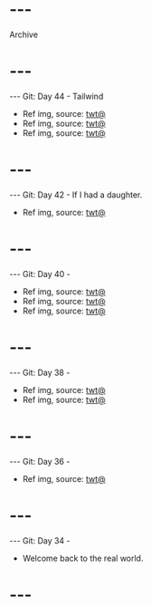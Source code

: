 # ---
Archive
# ---

--- Git: Day 44 - Tailwind

- Ref img, source: [twt@](https://x.com/reinrinn/status/1811344100475719851)
- Ref img, source: [twt@](https://x.com/GAx5jx8Lsq4mBIn/status/1811675110316642723)
- Ref img, source: [twt@](https://x.com/MangaContexts/status/1810974499551973425)

# ---

--- Git: Day 42 - If I had a daughter.

- Ref img, source: [twt@](https://x.com/Tooku_0/status/1810612019596550225)

# ---

--- Git: Day 40 - 

- Ref img, source: [twt@](https://x.com/NeneneAI/status/1810811245119127906)
- Ref img, source: [twt@](https://x.com/NeneneAI/status/1811018025661006268)
- Ref img, source: [twt@](https://x.com/NeneneAI/status/1810085992860438581)

# ---

--- Git: Day 38 - 

- Ref img, source: [twt@](https://x.com/DUOJ_ji/status/1810396215059882312/photo/1)
- Ref img, source: [twt@](https://www.youtube.com/watch?v=EBSegrHpreY)

# ---

--- Git: Day 36 - 

- Ref img, source: [twt@](https://x.com/GAx5jx8Lsq4mBIn/status/1810632993444151318)

# ---

--- Git: Day 34 -

- Welcome back to the real world.

# ---
